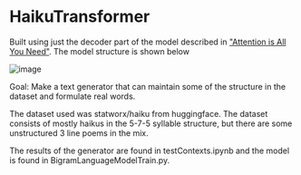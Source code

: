 # HaikuTransformer

Built using just the decoder part of the model described in <a href=”(https://arxiv.org/abs/1706.03762)”>"Attention is All You Need"</a>. The model structure is shown below

![image](https://github.com/user-attachments/assets/9256297e-a7bb-4d17-b543-31b876a5a1e0)

Goal: Make a text generator that can maintain some of the structure in the dataset and formulate real words.

The dataset used was statworx/haiku from huggingface. The dataset consists of mostly haikus in the 5-7-5 syllable structure, but there are some unstructured 3 line poems in the mix.

The results of the generator are found in testContexts.ipynb and the model is found in BigramLanguageModelTrain.py.

